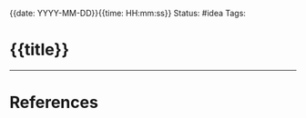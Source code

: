 {{date: YYYY-MM-DD}}{{time: HH:mm:ss}}
Status: #idea
Tags:

# {{title}}












---
# References
